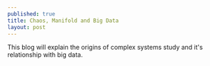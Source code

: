 ```yaml
---
published: true
title: Chaos, Manifold and Big Data
layout: post
---
```

This blog will explain the origins of complex systems study and it's relationship with big data.